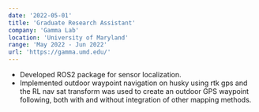 ```yaml
---
date: '2022-05-01'
title: 'Graduate Research Assistant'
company: 'Gamma Lab'
location: 'University of Maryland'
range: 'May 2022 - Jun 2022'
url: 'https://gamma.umd.edu/'
---
```


- Developed ROS2 package for sensor localization.
- Implemented outdoor waypoint navigation on husky using rtk gps and the RL nav sat transform was used to create an outdoor GPS waypoint following, both with and without integration of other mapping methods.
